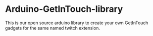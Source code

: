 # Arduino-GetInTouch-library
This is our open source arduino library to create your own GetInTouch gadgets for the same named twitch extension.
